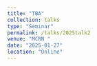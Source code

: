 ```yaml
---
title: "TBA"
collection: talks
type: "Seminar" 
permalink: /talks/2025talk2
venue: "MCRN "
date: "2025-01-27"
location: "Online"
---
```

